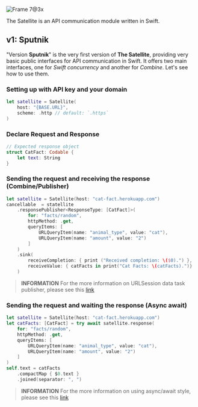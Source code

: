 ![Frame 7@3x](https://user-images.githubusercontent.com/53814741/231978905-e0540fc8-1ea9-4beb-b088-357778092e66.png)

The Satellite is an API communication module written in Swift.

## v1: Sputnik

"Version **Sputnik**" is the very first version of **The Satellite**, providing very basic public interfaces for API communication in Swift. It offers two main interfaces, one for *Swift concurrency* and another for *Combine*. Let's see how to use them.

### Setting up with API key and your domain
```swift
let satellite = Satellite(
    host: "{BASE.URL}",
    scheme: .http // default: `.https`
)
```

### Declare Request and Response
```swift
// Expected response object
struct CatFact: Codable {
    let text: String
}
```

### Sending the request and receiving the response (Combine/Publisher)
```swift
let satellite = Satellite(host: "cat-fact.herokuapp.com")
cancellable  = statellite
    .responsePublisher<ResponseType: [CatFact]>(
        for: "facts/random",
        httpMethod: .get,
        queryItems: [
            URLQueryItem(name: "animal_type", value: "cat"),
            URLQueryItem(name: "amount", value: "2")
        ]
    )
    .sink(
        receiveCompletion: { print ("Received completion: \($0).") },
        receiveValue: { catFacts in print("Cat Facts: \(catFacts).")}
    )
```

> **INFORMATION** For the more information on URLSession data task publisher, please see this [link](https://developer.apple.com/documentation/foundation/urlsession/processing_url_session_data_task_results_with_combine)

### Sending the request and waiting the response (Async await)
```swift
let satellite = Satellite(host: "cat-fact.herokuapp.com")
let catFacts: [CatFact] = try await satellite.response(
    for: "facts/random",
    httpMethod: .get,
    queryItems: [
        URLQueryItem(name: "animal_type", value: "cat"),
        URLQueryItem(name: "amount", value: "2")
    ]
)
self.text = catFacts
    .compactMap { $0.text }
    .joined(separator: ", ")
```

> **INFORMATION** For the more information on using async/await style, please see this [link](https://developer.apple.com/documentation/swift/updating_an_app_to_use_swift_concurrency)